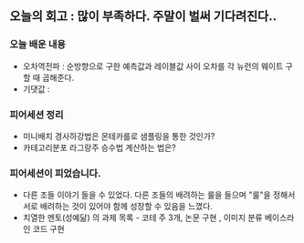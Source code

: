 ## 오늘의 회고 : 많이 부족하다. 주말이 벌써 기다려진다..

### 오늘 배운 내용

- 오차역전파 : 순방향으로 구한 예측값과 레이블값 사이 오차를 각 뉴런의 웨이트 구할 때 곱해준다.
- 기댓값 :

### 피어세션 정리

- 미니배치 경사하강법은 몬테카를로 샘플링을 통한 것인가?
- 카테고리분포 라그랑주 승수법 계산하는 법은?

### 피어세션이 피었습니다.

- 다른 조들 이야기 들을 수 있었다. 다른 조들의 배려하는 룰을 들으며 "룰"을 정해서 서로 배려하는 것이 있어야 함께 성장할 수 있음을 느꼈다.
- 치열한 멘토(성예닮) 의 과제 목록 - 코테 주 3개, 논문 구현 , 이미지 분류 베이스라인 코드 구현
